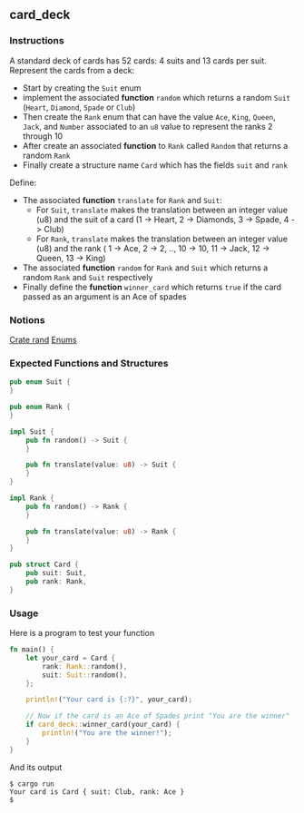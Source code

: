 ## card_deck

### Instructions

A standard deck of cards has 52 cards: 4 suits and 13 cards per suit.
Represent the cards from a deck:

- Start by creating the `Suit` enum
- implement the associated **function** `random` which returns a random `Suit` (`Heart`, `Diamond`, `Spade` or `Club`)
- Then create the `Rank` enum that can have the value
  `Ace`, `King`, `Queen`, `Jack`, and `Number` associated to an `u8`
  value to represent the ranks 2 through 10
- After create an associated **function** to `Rank` called `Random` that
  returns a random `Rank`
- Finally create a structure name `Card` which has the fields `suit`
  and `rank`

Define:

- The associated **function** `translate` for `Rank` and `Suit`:
  - For `Suit`, `translate` makes the translation between an integer value (u8) and the suit of a card (1 -> Heart, 2 -> Diamonds, 3 -> Spade, 4 -> Club)
  - For `Rank`, `translate` makes the translation between an integer value (u8) and the rank ( 1 -> Ace, 2 -> 2, .., 10 -> 10, 11 -> Jack, 12 -> Queen, 13 -> King)
- The associated **function** `random` for `Rank` and `Suit` which returns a random `Rank` and `Suit` respectively
- Finally define the **function** `winner_card` which returns `true` if the card passed as an argument is an Ace of spades

### Notions

[Crate rand](https://docs.rs/rand/0.5.0/rand/)
[Enums](https://doc.rust-lang.org/book/ch06-00-enums.html)

### Expected Functions and Structures

```rust
pub enum Suit {
}

pub enum Rank {
}

impl Suit {
	pub fn random() -> Suit {
	}

	pub fn translate(value: u8) -> Suit {
	}
}

impl Rank {
	pub fn random() -> Rank {
	}

	pub fn translate(value: u8) -> Rank {
	}
}

pub struct Card {
	pub suit: Suit,
	pub rank: Rank,
}
```

### Usage

Here is a program to test your function

```rust
fn main() {
	let your_card = Card {
		rank: Rank::random(),
		suit: Suit::random(),
	};

	println!("Your card is {:?}", your_card);

	// Now if the card is an Ace of Spades print "You are the winner"
	if card_deck::winner_card(your_card) {
		println!("You are the winner!");
	}
}
```

And its output

```console
$ cargo run
Your card is Card { suit: Club, rank: Ace }
$
```

